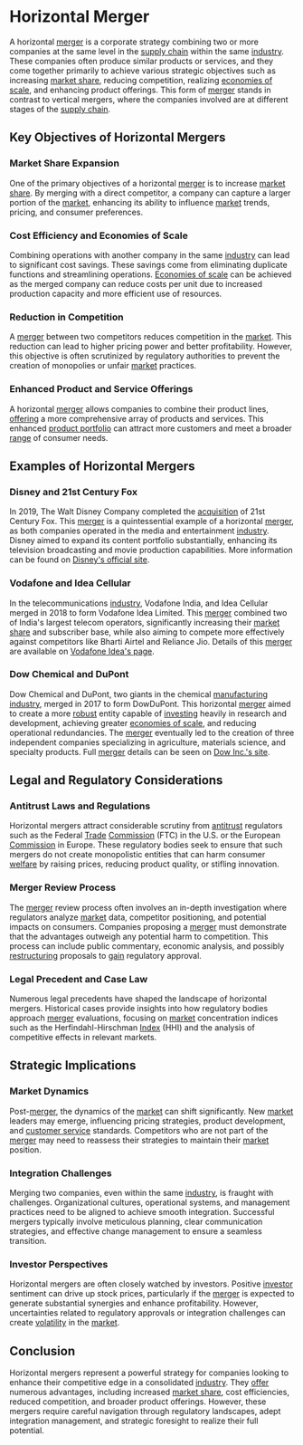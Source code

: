 # Horizontal Merger

A horizontal [merger](../m/merger.md) is a corporate strategy combining two or more companies at the same level in the [supply chain](../s/supply_chain.md) within the same [industry](../i/industry.md). These companies often produce similar products or services, and they come together primarily to achieve various strategic objectives such as increasing [market share](../m/market_share.md), reducing competition, realizing [economies of scale](../e/economies_of_scale.md), and enhancing product offerings. This form of [merger](../m/merger.md) stands in contrast to vertical mergers, where the companies involved are at different stages of the [supply chain](../s/supply_chain.md). 

## Key Objectives of Horizontal Mergers

### Market Share Expansion
One of the primary objectives of a horizontal [merger](../m/merger.md) is to increase [market share](../m/market_share.md). By merging with a direct competitor, a company can capture a larger portion of the [market](../m/market.md), enhancing its ability to influence [market](../m/market.md) trends, pricing, and consumer preferences.

### Cost Efficiency and Economies of Scale
Combining operations with another company in the same [industry](../i/industry.md) can lead to significant cost savings. These savings come from eliminating duplicate functions and streamlining operations. [Economies of scale](../e/economies_of_scale.md) can be achieved as the merged company can reduce costs per unit due to increased production capacity and more efficient use of resources.

### Reduction in Competition
A [merger](../m/merger.md) between two competitors reduces competition in the [market](../m/market.md). This reduction can lead to higher pricing power and better profitability. However, this objective is often scrutinized by regulatory authorities to prevent the creation of monopolies or unfair [market](../m/market.md) practices.

### Enhanced Product and Service Offerings
A horizontal [merger](../m/merger.md) allows companies to combine their product lines, [offering](../o/offering.md) a more comprehensive array of products and services. This enhanced [product portfolio](../p/product_portfolio.md) can attract more customers and meet a broader [range](../r/range.md) of consumer needs.

## Examples of Horizontal Mergers

### Disney and 21st Century Fox
In 2019, The Walt Disney Company completed the [acquisition](../a/acquisition.md) of 21st Century Fox. This [merger](../m/merger.md) is a quintessential example of a horizontal [merger](../m/merger.md), as both companies operated in the media and entertainment [industry](../i/industry.md). Disney aimed to expand its content portfolio substantially, enhancing its television broadcasting and movie production capabilities. More information can be found on [Disney's official site](https://thewaltdisneycompany.com).

### Vodafone and Idea Cellular
In the telecommunications [industry](../i/industry.md), Vodafone India, and Idea Cellular merged in 2018 to form Vodafone Idea Limited. This [merger](../m/merger.md) combined two of India's largest telecom operators, significantly increasing their [market share](../m/market_share.md) and subscriber base, while also aiming to compete more effectively against competitors like Bharti Airtel and Reliance Jio. Details of this [merger](../m/merger.md) are available on [Vodafone Idea's page](https://www.myvi.in).

### Dow Chemical and DuPont
Dow Chemical and DuPont, two giants in the chemical [manufacturing](../m/manufacturing.md) [industry](../i/industry.md), merged in 2017 to form DowDuPont. This horizontal [merger](../m/merger.md) aimed to create a more [robust](../r/robust.md) entity capable of [investing](../i/investing.md) heavily in research and development, achieving greater [economies of scale](../e/economies_of_scale.md), and reducing operational redundancies. The [merger](../m/merger.md) eventually led to the creation of three independent companies specializing in agriculture, materials science, and specialty products. Full [merger](../m/merger.md) details can be seen on [Dow Inc.'s site](https://www.dow.com).

## Legal and Regulatory Considerations

### Antitrust Laws and Regulations
Horizontal mergers attract considerable scrutiny from [antitrust](../a/antitrust.md) regulators such as the Federal [Trade](../t/trade.md) [Commission](../c/commission.md) (FTC) in the U.S. or the European [Commission](../c/commission.md) in Europe. These regulatory bodies seek to ensure that such mergers do not create monopolistic entities that can harm consumer [welfare](../w/welfare.md) by raising prices, reducing product quality, or stifling innovation.

### Merger Review Process
The [merger](../m/merger.md) review process often involves an in-depth investigation where regulators analyze [market](../m/market.md) data, competitor positioning, and potential impacts on consumers. Companies proposing a [merger](../m/merger.md) must demonstrate that the advantages outweigh any potential harm to competition. This process can include public commentary, economic analysis, and possibly [restructuring](../r/restructuring.md) proposals to [gain](../g/gain.md) regulatory approval.

### Legal Precedent and Case Law
Numerous legal precedents have shaped the landscape of horizontal mergers. Historical cases provide insights into how regulatory bodies approach [merger](../m/merger.md) evaluations, focusing on [market](../m/market.md) concentration indices such as the Herfindahl-Hirschman [Index](../i/index.md) (HHI) and the analysis of competitive effects in relevant markets.

## Strategic Implications

### Market Dynamics
Post-[merger](../m/merger.md), the dynamics of the [market](../m/market.md) can shift significantly. New [market](../m/market.md) leaders may emerge, influencing pricing strategies, product development, and [customer service](../c/customer_service.md) standards. Competitors who are not part of the [merger](../m/merger.md) may need to reassess their strategies to maintain their [market](../m/market.md) position.

### Integration Challenges
Merging two companies, even within the same [industry](../i/industry.md), is fraught with challenges. Organizational cultures, operational systems, and management practices need to be aligned to achieve smooth integration. Successful mergers typically involve meticulous planning, clear communication strategies, and effective change management to ensure a seamless transition.

### Investor Perspectives
Horizontal mergers are often closely watched by investors. Positive [investor](../i/investor.md) sentiment can drive up stock prices, particularly if the [merger](../m/merger.md) is expected to generate substantial synergies and enhance profitability. However, uncertainties related to regulatory approvals or integration challenges can create [volatility](../v/volatility.md) in the [market](../m/market.md).

## Conclusion

Horizontal mergers represent a powerful strategy for companies looking to enhance their competitive edge in a consolidated [industry](../i/industry.md). They [offer](../o/offer.md) numerous advantages, including increased [market share](../m/market_share.md), cost efficiencies, reduced competition, and broader product offerings. However, these mergers require careful navigation through regulatory landscapes, adept integration management, and strategic foresight to realize their full potential.